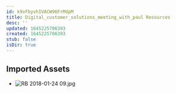 ```yaml
---
id: k9vFbyvhIVACW96FrMdpM
title: Digital_customer_solutions_meeting_with_paul Resources
desc: ''
updated: 1645225706393
created: 1645225706393
stub: false
isDir: true
---
```

## Imported Assets
- ![RB 2018-01-24 09.jpg](/assets/rb-2018-01-24-09.jpg)
